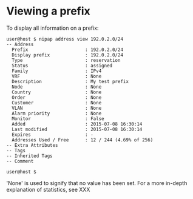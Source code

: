 # Viewing a prefix
To display all information on a prefix:
```
user@host $ nipap address view 192.0.2.0/24
-- Address 
  Prefix                     : 192.0.2.0/24
  Display prefix             : 192.0.2.0/24
  Type                       : reservation
  Status                     : assigned
  Family                     : IPv4
  VRF                        : None
  Description                : My test prefix
  Node                       : None
  Country                    : None
  Order                      : None
  Customer                   : None
  VLAN                       : None
  Alarm priority             : None
  Monitor                    : False
  Added                      : 2015-07-08 16:30:14
  Last modified              : 2015-07-08 16:30:14
  Expires                    : -
  Addresses Used / Free      : 12 / 244 (4.69% of 256)
-- Extra Attributes
-- Tags
-- Inherited Tags
-- Comment

user@host $
```
'None' is used to signify that no value has been set. For a more in-depth explanation of statistics, see XXX
